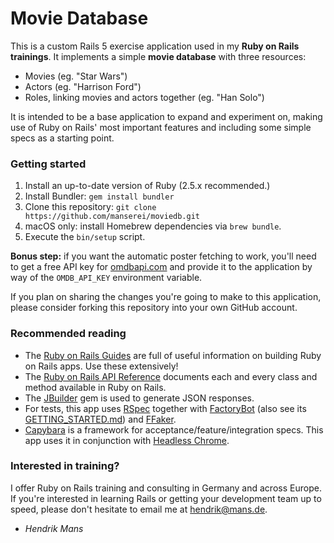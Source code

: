 # Movie Database

This is a custom Rails 5 exercise application used in my **Ruby on Rails trainings**. It implements a simple **movie database** with three resources:

- Movies (eg. "Star Wars")
- Actors (eg. "Harrison Ford")
- Roles, linking movies and actors together (eg. "Han Solo")

It is intended to be a base application to expand and experiment on, making use of Ruby on Rails' most important features and including some simple specs as a starting point.

### Getting started

1.  Install an up-to-date version of Ruby (2.5.x recommended.)
2.  Install Bundler: `gem install bundler`
3.  Clone this repository: `git clone https://github.com/manserei/moviedb.git`
4.  macOS only: install Homebrew dependencies via `brew bundle`.
5.  Execute the `bin/setup` script.

**Bonus step:** if you want the automatic poster fetching to work, you'll need to get a free API key for [omdbapi.com](http://www.omdbapi.com/) and provide it to the application by way of the `OMDB_API_KEY` environment variable.

If you plan on sharing the changes you're going to make to this application, please consider forking this repository into your own GitHub account.

### Recommended reading

- The [Ruby on Rails Guides](http://guides.rubyonrails.org/) are full of useful information on building Ruby on Rails apps. Use these extensively!
- The [Ruby on Rails API Reference](http://api.rubyonrails.org/) documents each and every class and method available in Ruby on Rails.
- The [JBuilder] gem is used to generate JSON responses.
- For tests, this app uses [RSpec] together with [FactoryBot] (also see its [GETTING_STARTED.md](https://github.com/thoughtbot/factory_girl/blob/master/GETTING_STARTED.md)) and [FFaker].
- [Capybara] is a framework for acceptance/feature/integration specs. This app uses it in conjunction with [Headless Chrome].

### Interested in training?

I offer Ruby on Rails training and consulting in Germany and across Europe. If you're interested in learning Rails or getting your development team up to speed, please don't hesitate to email me at hendrik@mans.de.

- _Hendrik Mans_

[jbuilder]: https://github.com/rails/jbuilder
[capybara]: https://github.com/teamcapybara/capybara
[headless chrome]: https://robots.thoughtbot.com/headless-feature-specs-with-chrome
[rspec]: http://rspec.info/
[factorybot]: https://github.com/thoughtbot/factory_girl
[ffaker]: https://github.com/ffaker/ffaker
